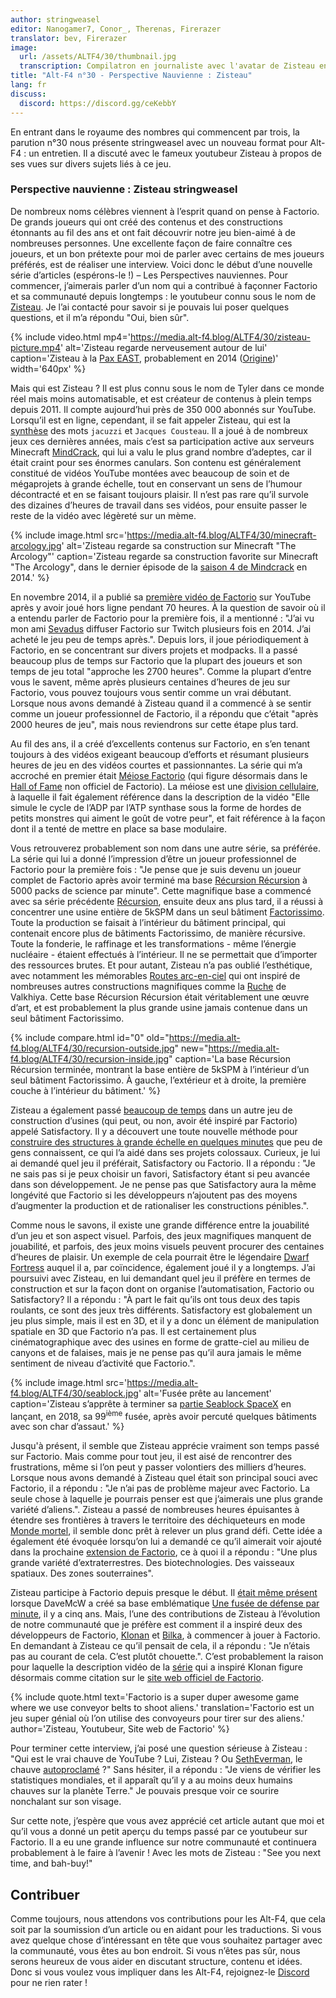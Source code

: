 ```yaml
---
author: stringweasel
editor: Nanogamer7, Conor_, Therenas, Firerazer
translator: bev, Firerazer
image:
  url: /assets/ALTF4/30/thumbnail.jpg
  transcription: Compilatron en journaliste avec l'avatar de Zisteau en arrière-plan.
title: "Alt-F4 n°30 - Perspective Nauvienne : Zisteau"
lang: fr
discuss:
  discord: https://discord.gg/ceKebbY
---
```


En entrant dans le royaume des nombres qui commencent par trois, la parution n°30 nous présente stringweasel avec un nouveau format pour Alt-F4 : un entretien. Il a discuté avec le fameux youtubeur Zisteau à propos de ses vues sur divers sujets liés à ce jeu.

### Perspective nauvienne : Zisteau <author>stringweasel</author>

De nombreux noms célèbres viennent à l’esprit quand on pense à Factorio. De grands joueurs qui ont créé des contenus et des constructions étonnants au fil des ans et ont fait découvrir notre jeu bien-aimé à de nombreuses personnes. Une excellente façon de faire connaître ces joueurs, et un bon prétexte pour moi de parler avec certains de mes joueurs préférés, est de réaliser une interview.  Voici donc le début d’une nouvelle série d’articles (espérons-le !) – Les Perspectives nauviennes. Pour commencer, j’aimerais parler d’un nom qui a contribué à façonner Factorio et sa communauté depuis longtemps : le youtubeur connu sous le nom de [Zisteau](https://www.youtube.com/user/Zisteau). Je l’ai contacté pour savoir si je pouvais lui poser quelques questions, et il m’a répondu "Oui, bien sûr".

{% include video.html mp4='https://media.alt-f4.blog/ALTF4/30/zisteau-picture.mp4' alt='Zisteau regarde nerveusement autour de lui' caption='Zisteau à la <a href="http://mindcrack.altervista.org/wiki/Penny_Arcade_Expo#Attendees_4">Pax EAST</a>, probablement en 2014 (<a href="https://gfycat.com/lastmaturedoctorfish-nervous">Origine</a>)' width='640px' %}

Mais qui est Zisteau ? Il est plus connu sous le nom de Tyler dans ce monde réel mais moins automatisable, et est créateur de contenus à plein temps depuis 2011. Il compte aujourd’hui près de 350 000 abonnés sur YouTube. Lorsqu’il est en ligne, cependant, il se fait appeler Zisteau, qui est la [synthèse](http://mindcrack.altervista.org/wiki/Zisteau) des mots `jacuzzi` et `Jacques Cousteau`. Il a joué à de nombreux jeux ces dernières années, mais c’est sa participation active aux serveurs Minecraft [MindCrack](http://mindcrack.altervista.org/wiki/Mindcrack), qui lui a valu le plus grand nombre d’adeptes, car il était craint pour ses énormes canulars. Son contenu est généralement constitué de vidéos YouTube montées avec beaucoup de soin et de mégaprojets à grande échelle, tout en conservant un sens de l’humour décontracté et en se faisant toujours plaisir. Il n’est pas rare qu’il survole des dizaines d’heures de travail dans ses vidéos, pour ensuite passer le reste de la vidéo avec légèreté sur un mème.

{% include image.html src='https://media.alt-f4.blog/ALTF4/30/minecraft-arcology.jpg' alt='Zisteau regarde sa construction sur Minecraft "The Arcology"' caption='Zisteau regarde sa construction favorite sur Minecraft "The Arcology", dans le dernier épisode de la <a href="https://youtu.be/ZspHTWWFtRQ">saison 4 de Mindcrack</a> en 2014.' %}

En novembre 2014, il a publié sa [première vidéo de Factorio](https://youtu.be/aGnifxzUVcg) sur YouTube après y avoir joué hors ligne pendant 70 heures. À la question de savoir où il a entendu parler de Factorio pour la première fois, il a mentionné : "J’ai vu mon ami [Sevadus](http://www.twitch.tv/sevadus) diffuser Factorio sur Twitch plusieurs fois en 2014. J’ai acheté le jeu peu de temps après.". Depuis lors, il joue périodiquement à Factorio, en se concentrant sur divers projets et modpacks. Il a passé beaucoup plus de temps sur Factorio que la plupart des joueurs et son temps de jeu total "approche les 2700 heures". Comme la plupart d’entre vous le savent, même après plusieurs centaines d’heures de jeu sur Factorio, vous pouvez toujours vous sentir comme un vrai débutant. Lorsque nous avons demandé à Zisteau quand il a commencé à se sentir comme un joueur professionnel de Factorio, il a répondu que c’était "après 2000 heures de jeu", mais nous reviendrons sur cette étape plus tard.

Au fil des ans, il a créé d’excellents contenus sur Factorio, en s’en tenant toujours à des vidéos exigeant beaucoup d’efforts et résumant plusieurs heures de jeu en des vidéos courtes et passionnantes. La série qui m’a accroché en premier était [Méiose Factorio](https://www.youtube.com/playlist?list=PLVPJ1jbg0CaFzYF6jJyUIJYXYpCE4UIr3) (qui figure désormais dans le [Hall of Fame](https://mods.factorio.com/mod/HallOfFame) non officiel de Factorio). La méiose est une [division cellulaire](https://en.wikipedia.org/wiki/Meiosis), à laquelle il fait également référence dans la description de la vidéo "Elle simule le cycle de l’ADP par l’ATP synthase sous la forme de hordes de petits monstres qui aiment le goût de votre peur", et fait référence à la façon dont il a tenté de mettre en place sa base modulaire.

Vous retrouverez probablement son nom dans une autre série, sa préférée. La série qui lui a donné l’impression d’être un joueur professionnel de Factorio pour la première fois : "Je pense que je suis devenu un joueur complet de Factorio après avoir terminé ma base [Récursion Récursion](https://www.youtube.com/playlist?list=PLVPJ1jbg0CaEmsyyTMXc6k9UAvJEHMITh) à 5000 packs de science par minute". Cette magnifique base a commencé avec sa série précédente [Récursion](https://www.youtube.com/playlist?list=PLVPJ1jbg0CaFcabUTWbxjYppVK9c4FA8a), ensuite deux ans plus tard, il a réussi à concentrer une usine entière de 5kSPM dans un seul bâtiment [Factorissimo](https://mods.factorio.com/mod/Factorissimo2). Toute la production se faisait à l’intérieur du bâtiment principal, qui contenait encore plus de bâtiments Factorissimo, de manière récursive. Toute la fonderie, le raffinage et les transformations - même l’énergie nucléaire - étaient effectués à l’intérieur. Il ne se permettait que d’importer des ressources brutes. Et pour autant, Zisteau n’a pas oublié l’esthétique, avec notamment les mémorables [Routes arc-en-ciel](https://youtu.be/-WhDtg-6_b4?t=96) qui ont inspiré de nombreuses autres constructions magnifiques comme la [Ruche](https://youtu.be/hWOZiN1kaAc) de Valkhiya. Cette base Récursion Récursion était véritablement une œuvre d’art, et est probablement la plus grande usine jamais contenue dans un seul bâtiment Factorissimo.

{% include compare.html id="0" old="https://media.alt-f4.blog/ALTF4/30/recursion-outside.jpg" new="https://media.alt-f4.blog/ALTF4/30/recursion-inside.jpg" caption='La base Récursion Récursion terminée, montrant la base entière de 5kSPM à l’intérieur d’un seul bâtiment Factorissimo. À gauche, l’extérieur et à droite, la première couche à l’intérieur du bâtiment.' %}

Zisteau a également passé [beaucoup de temps](https://www.youtube.com/playlist?list=PLVPJ1jbg0CaE8bz7-qtoLfRcG7QlUwT-L) dans un autre jeu de construction d’usines (qui peut, ou non, avoir été inspiré par Factorio) appelé Satisfactory. Il y a découvert une toute nouvelle méthode pour [construire des structures à grande échelle en quelques minutes](https://youtu.be/T6F0IQqNQmU) que peu de gens connaissent, ce qui l’a aidé dans ses projets colossaux. Curieux, je lui ai demandé quel jeu il préférait, Satisfactory ou Factorio. Il a répondu : "Je ne sais pas si je peux choisir un favori, Satisfactory étant si peu avancée dans son développement. Je ne pense pas que Satisfactory aura la même longévité que Factorio si les développeurs n’ajoutent pas des moyens d’augmenter la production et de rationaliser les constructions pénibles.".

Comme nous le savons, il existe une grande différence entre la jouabilité d’un jeu et son aspect visuel. Parfois, des jeux magnifiques manquent de jouabilité, et parfois, des jeux moins visuels peuvent procurer des centaines d’heures de plaisir. Un exemple de cela pourrait être le légendaire [Dwarf Fortress](http://www.bay12games.com/dwarves/) auquel il a, par coïncidence, également joué il y a longtemps. J’ai poursuivi avec Zisteau, en lui demandant quel jeu il préfère en termes de construction et sur la façon dont on organise l’automatisation, Factorio ou Satisfactory? Il a répondu : "À part le fait qu’ils ont tous deux des tapis roulants, ce sont des jeux très différents. Satisfactory est globalement un jeu plus simple, mais il est en 3D, et il y a donc un élément de manipulation spatiale en 3D que Factorio n’a pas. Il est certainement plus cinématographique avec des usines en forme de gratte-ciel au milieu de canyons et de falaises, mais je ne pense pas qu’il aura jamais le même sentiment de niveau d’activité que Factorio.".

{% include image.html src='https://media.alt-f4.blog/ALTF4/30/seablock.jpg' alt='Fusée prête au lancement' caption='Zisteau s’apprête à terminer sa <a href="https://www.youtube.com/playlist?list=PLVPJ1jbg0CaGW9Z7ZmBkaD4gvVjnkyXQA">partie Seablock SpaceX</a> en lançant, en 2018, sa 99<sup>ième</sup> fusée, après avoir percuté quelques bâtiments avec son char d’assaut.' %}

Jusqu'à présent, il semble que Zisteau apprécie vraiment son temps passé sur Factorio. Mais comme pour tout jeu, il est aisé de rencontrer des frustrations, même si l’on peut y passer volontiers des milliers d’heures. Lorsque nous avons demandé à Zisteau quel était son principal souci avec Factorio, il a répondu : "Je n’ai pas de problème majeur avec Factorio. La seule chose à laquelle je pourrais penser est que j’aimerais une plus grande variété d’aliens.". Zisteau a passé de nombreuses heures épuisantes à étendre ses frontières à travers le territoire des déchiqueteurs en mode [Monde mortel](https://youtu.be/Z2C1pOMY5og?t=96), il semble donc prêt à relever un plus grand défi. Cette idée a également été évoquée lorsqu’on lui a demandé ce qu’il aimerait voir ajouté dans la prochaine [extension de Factorio](https://factorio.com/blog/post/fff-365), ce à quoi il a répondu : "Une plus grande variété d’extraterrestres. Des biotechnologies. Des vaisseaux spatiaux. Des zones souterraines".

Zisteau participe à Factorio depuis presque le début. Il [était même présent](https://www.reddit.com/r/factorio/comments/3biwcf/one_minute_rocket_defense/csmk0he?utm_source=share&utm_medium=web2x&context=3) lorsque DaveMcW a créé sa base emblématique [Une fusée de défense par minute](https://alt-f4.blog/ALTF4-13/), il y a cinq ans. Mais, l’une des contributions de Zisteau à l’évolution de notre communauté que je préfère est comment il a inspiré deux des développeurs de Factorio, [Klonan](https://factorio.com/blog/post/fff-300) et [Bilka](https://forums.factorio.com/viewtopic.php?p=396505#p396505), à commencer à jouer à Factorio. En demandant à Zisteau ce qu’il pensait de cela, il a répondu : "Je n’étais pas au courant de cela. C’est plutôt chouette.". C’est probablement la raison pour laquelle la description vidéo de la [série](https://youtu.be/aGnifxzUVcg) qui a inspiré Klonan figure désormais comme citation sur le [site web officiel de Factorio](https://www.factorio.com/).

{% include quote.html text='Factorio is a super duper awesome game where we use conveyor belts to shoot aliens.' translation='Factorio est un jeu super génial où l’on utilise des convoyeurs pour tirer sur des aliens.'  author='Zisteau, Youtubeur, Site web de Factorio' %}

Pour terminer cette interview, j’ai posé une question sérieuse à Zisteau : "Qui est le vrai chauve de YouTube ? Lui, Zisteau ? Ou [SethEverman](https://youtu.be/xCY9B8POq3A), le chauve [autoproclamé](https://www.youtube.com/watch?v=DyDfgMOUjCI&lc=Ugyb0OkJoZemhn5BD194AaABAg&ab_channel=BillieEilishVEVO) ?" Sans hésiter, il a répondu : "Je viens de vérifier les statistiques mondiales, et il apparaît qu’il y a au moins deux humains chauves sur la planète Terre." Je pouvais presque voir ce sourire nonchalant sur son visage.

Sur cette note, j’espère que vous avez apprécié cet article autant que moi et qu’il vous a donné un petit aperçu du temps passé par ce youtubeur sur Factorio. Il a eu une grande influence sur notre communauté et continuera probablement à le faire à l’avenir ! Avec les mots de Zisteau : "See you next time, and bah-buy!"

## Contribuer

Comme toujours, nous attendons vos contributions pour les Alt-F4, que cela soit par la soumission d’un article ou en aidant pour les traductions. Si vous avez quelque chose d’intéressant en tête que vous souhaitez partager avec la communauté, vous êtes au bon endroit. Si vous n’êtes pas sûr, nous serons heureux de vous aider en discutant structure, contenu et idées. Donc si vous voulez vous impliquer dans les Alt-F4, rejoignez-le [Discord](https://discord.gg/nxnCFkb) pour ne rien rater !

